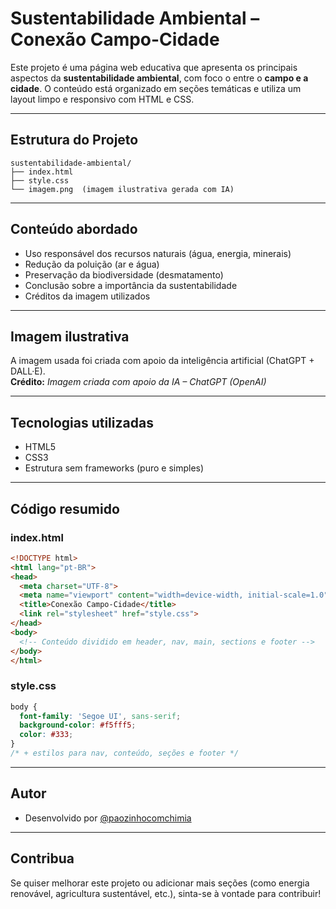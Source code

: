 
# Sustentabilidade Ambiental – Conexão Campo-Cidade

Este projeto é uma página web educativa que apresenta os principais aspectos da **sustentabilidade ambiental**, com foco o entre o **campo e a cidade**. O conteúdo está organizado em seções temáticas e utiliza um layout limpo e responsivo com HTML e CSS.

---

## Estrutura do Projeto

```
sustentabilidade-ambiental/
├── index.html
├── style.css
└── imagem.png  (imagem ilustrativa gerada com IA)
```

---

## Conteúdo abordado

- Uso responsável dos recursos naturais (água, energia, minerais)
- Redução da poluição (ar e água)
- Preservação da biodiversidade (desmatamento)
- Conclusão sobre a importância da sustentabilidade
- Créditos da imagem utilizados

---

## Imagem ilustrativa
A imagem usada foi criada com apoio da inteligência artificial (ChatGPT + DALL·E).  
 **Crédito:** *Imagem criada com apoio da IA – ChatGPT (OpenAI)*

---

## Tecnologias utilizadas

- HTML5
- CSS3
- Estrutura sem frameworks (puro e simples)

---

## Código resumido

### index.html
```html
<!DOCTYPE html>
<html lang="pt-BR">
<head>
  <meta charset="UTF-8">
  <meta name="viewport" content="width=device-width, initial-scale=1.0">
  <title>Conexão Campo-Cidade</title>
  <link rel="stylesheet" href="style.css">
</head>
<body>
  <!-- Conteúdo dividido em header, nav, main, sections e footer -->
</body>
</html>
```

### style.css
```css
body {
  font-family: 'Segoe UI', sans-serif;
  background-color: #f5fff5;
  color: #333;
}
/* + estilos para nav, conteúdo, seções e footer */
```

---

## Autor
- Desenvolvido por [@paozinhocomchimia](https://github.com/paozinhocomchimia)

---

## Contribua
Se quiser melhorar este projeto ou adicionar mais seções (como energia renovável, agricultura sustentável, etc.), sinta-se à vontade para contribuir! 
